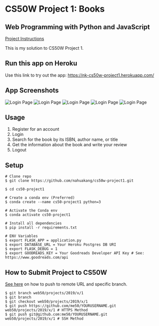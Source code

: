 # CS50W Project 1: Books

## Web Programming with Python and JavaScript

[Project Instructions](https://docs.cs50.net/ocw/web/projects/1/project1.html)

This is my solution to CS50W Project 1.

## Run this app on Heroku
Use this link to try out the app: https://nk-cs50w-project1.herokuapp.com/

## App Screenshots
![Login Page](https://github.com/nahuakang/cs50w-project1/blob/master/static/login.png)
![Login Page](https://github.com/nahuakang/cs50w-project1/blob/master/static/register.png)
![Login Page](https://github.com/nahuakang/cs50w-project1/blob/master/static/index.png)
![Login Page](https://github.com/nahuakang/cs50w-project1/blob/master/static/search.png)
![Login Page](https://github.com/nahuakang/cs50w-project1/blob/master/static/book.png)

## Usage
1. Register for an account
2. Login
3. Search for the book by its ISBN, author name, or title
4. Get the information about the book and write your review
5. Logout

## Setup
```
# Clone repo
$ git clone https://github.com/nahuakang/cs50w-project1.git

$ cd cs50-project1

# Create a conda env (Preferred)
$ conda create --name cs50-project1 python=3

# Activate the Conda env
$ conda activate cs50-project1

# Install all dependencies
$ pip install -r requirements.txt

# ENV Variables
$ export FLASK_APP = application.py
$ export DATABASE_URL = Your Heroku Postgres DB URI
$ export FLASK_DEBUG = 1
$ export GOODREADS_KEY = Your Goodreads Developer API Key # See: https://www.goodreads.com/api
```

## How to Submit Project to CS50W
[See here](https://stackoverflow.com/q/46014537/6297414) on how to push to remote URL and specific branch.
```
$ git branch web50/projects/2019/x/1
$ git branch
$ git checkout web50/projects/2019/x/1
$ git push https://github.com/me50/YOURUSERNAME.git web50/projects/2019/x/1 # HTTPS Method
$ git push git@github.com:me50/YOURUSERNAME.git web50/projects/2019/x/1 # SSH Method
```
